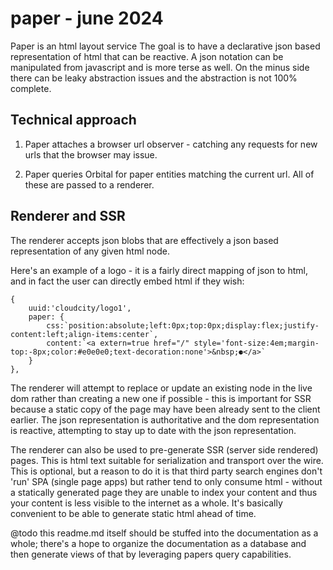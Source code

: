 # paper - june 2024

Paper is an html layout service
The goal is to have a declarative json based representation of html that can be reactive.
A json notation can be manipulated from javascript and is more terse as well.
On the minus side there can be leaky abstraction issues and the abstraction is not 100% complete.

## Technical approach

1) Paper attaches a browser url observer - catching any requests for new urls that the browser may issue.

2) Paper queries Orbital for paper entities matching the current url. All of these are passed to a renderer.

## Renderer and SSR

The renderer accepts json blobs that are effectively a json based representation of any given html node.

Here's an example of a logo - it is a fairly direct mapping of json to html, and in fact the user can directly embed html if they wish:

	{
		uuid:'cloudcity/logo1',
		paper: {
			css:`position:absolute;left:0px;top:0px;display:flex;justify-content:left;align-items:center`,
			content:`<a extern=true href="/" style='font-size:4em;margin-top:-8px;color:#e0e0e0;text-decoration:none'>&nbsp;⚈</a>`
		}
	},

The renderer will attempt to replace or update an existing node in the live dom rather than creating a new one if possible - this is important for SSR because a static copy of the page may have been already sent to the client earlier. The json representation is authoritative and the dom representation is reactive, attempting to stay up to date with the json representation.

The renderer can also be used to pre-generate SSR (server side rendered) pages. This is html text suitable for serialization and transport over the wire. This is optional, but a reason to do it is that third party search engines don't 'run' SPA (single page apps) but rather tend to only consume html - without a statically generated page they are unable to index your content and thus your content is less visible to the internet as a whole. It's basically convenient to be able to generate static html ahead of time. 

@todo this readme.md itself should be stuffed into the documentation as a whole; there's a hope to organize the documentation as a database and then generate views of that by leveraging papers query capabilities.